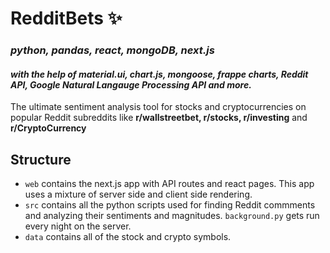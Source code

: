 # RedditBets ✨
### *python, pandas, react, mongoDB, next.js*
#### *with the help of material.ui, chart.js, mongoose, frappe charts, Reddit API, Google Natural Langauge Processing API  and more.*
The ultimate sentiment analysis tool for stocks and cryptocurrencies on popular Reddit subreddits like **r/wallstreetbet, r/stocks, r/investing** and **r/CryptoCurrency**

## Structure
- `web` contains the next.js app with API routes and react pages. This app uses a mixture of server side and client side rendering.
- `src` contains all the python scripts used for finding Reddit commments and analyzing their sentiments and magnitudes. `background.py` gets run every night on the server.
- `data` contains all of the stock and crypto symbols. 